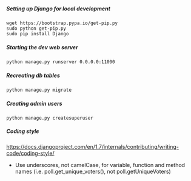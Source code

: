 ##### Setting up Django for local development
```
wget https://bootstrap.pypa.io/get-pip.py
sudo python get-pip.py
sudo pip install Django
```

##### Starting the dev web server
```
python manage.py runserver 0.0.0.0:11000
```

##### Recreating db tables
```
python manage.py migrate
```

##### Creating admin users
```
python manage.py createsuperuser
```

##### Coding style
https://docs.djangoproject.com/en/1.7/internals/contributing/writing-code/coding-style/
- Use underscores, not camelCase, for variable, function and method names (i.e. poll.get_unique_voters(), not poll.getUniqueVoters)

